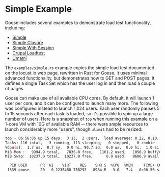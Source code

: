 # Simple Example

Goose includes several examples to demonstrate load test functionality, including:
 - [Simple](https://github.com/tag1consulting/goose/blob/main/examples/simple.rs)
 - [Simple Closure](https://github.com/tag1consulting/goose/blob/main/examples/simple_closure.rs)
 - [Simple With Session](https://github.com/tag1consulting/goose/blob/main/examples/simple_with_session.rs)
 - [Drupal Loadtest](https://github.com/tag1consulting/goose/blob/main/examples/drupal_loadtest.rs)
 - [Umami](https://github.com/tag1consulting/goose/tree/main/examples/umami)

The `examples/simple.rs` example copies the simple load test documented on the locust.io web page, rewritten in Rust for Goose. It uses minimal advanced functionality, but demonstrates how to GET and POST pages. It defines a single Task Set which has the user log in and then load a couple of pages.

Goose can make use of all available CPU cores. By default, it will launch 1 user per core, and it can be configured to launch many more. The following was configured instead to launch 1,024 users. Each user randomly pauses 5 to 15 seconds after each task is loaded, so it's possible to spin up a large number of users. Here is a snapshot of `top` when running this example on a 1-core VM with 10G of available RAM -- there were ample resources to launch considerably more "users", though `ulimit` had to be resized:

```bash
top - 06:56:06 up 15 days,  3:13,  2 users,  load average: 0.22, 0.10, 0.04
Tasks: 116 total,   3 running, 113 sleeping,   0 stopped,   0 zombie
%Cpu(s):  1.7 us,  0.7 sy,  0.0 ni, 96.7 id,  0.0 wa,  0.0 hi,  1.0 si,  0.0 st
MiB Mem :   9994.9 total,   7836.8 free,   1101.2 used,   1056.9 buff/cache
MiB Swap:  10237.0 total,  10237.0 free,      0.0 used.   8606.9 avail Mem

  PID USER      PR  NI    VIRT    RES    SHR S  %CPU  %MEM     TIME+ COMMAND
 1339 goose     20   0 1235480 758292   8984 R   3.0   7.4   0:06.56 simple
```
